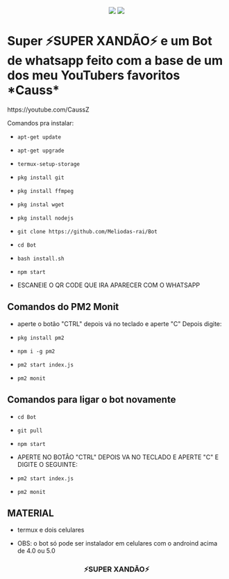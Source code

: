<p align="center">
	<img src="./image/xandao.png">
	<img src="./image/xandao2.png">
</p>
<h1>Super ⚡SUPER XANDÃO⚡ e um Bot de whatsapp feito com a base de um dos meu YouTubers favoritos *Causs*</h1>
<p>https://youtube.com/CaussZ</p>

Comandos pra instalar:

* `apt-get update `

* `apt-get upgrade `

* `termux-setup-storage`

* `pkg install git `

* `pkg install ffmpeg `

* `pkg instal wget `

* `pkg install nodejs `

* `git clone https://github.com/Meliodas-rai/Bot `

* `cd Bot `

* `bash install.sh `

* `npm start `

* ESCANEIE O QR CODE QUE IRA APARECER COM O WHATSAPP 

## Comandos do PM2 Monit

* aperte o botão "CTRL" depois vá no teclado e aperte "C" Depois digite:

* `pkg install pm2 `

* `npm i -g pm2 `

* `pm2 start index.js `

* `pm2 monit `

## Comandos para ligar o bot novamente

* `cd Bot`

* `git pull `

* `npm start `

* APERTE NO BOTÂO "CTRL" DEPOIS VA NO TECLADO E APERTE "C" E DIGITE O SEGUINTE:

* `pm2 start index.js `

* `pm2 monit `

## MATERIAL

* termux e dois celulares 

* OBS: o bot só pode ser instalador em celulares com o androind acima de 4.0 ou 5.0

<h3 align="center">⚡SUPER XANDÃO⚡</h3>